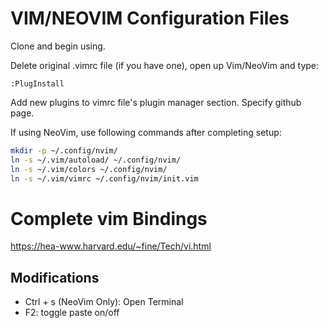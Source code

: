 # VIM/NEOVIM Configuration Files

Clone and begin using.

Delete original .vimrc file (if you have one), open up Vim/NeoVim and type:
```
:PlugInstall
```
Add new plugins to vimrc file's plugin manager section. Specify github page.

If using NeoVim, use following commands after completing setup:
```bash
mkdir -p ~/.config/nvim/
ln -s ~/.vim/autoload/ ~/.config/nvim/
ln -s ~/.vim/colors ~/.config/nvim/
ln -s ~/.vim/vimrc ~/.config/nvim/init.vim
```
# Complete vim Bindings
https://hea-www.harvard.edu/~fine/Tech/vi.html
## Modifications
* Ctrl + s (NeoVim Only): Open Terminal
* F2: toggle paste on/off
